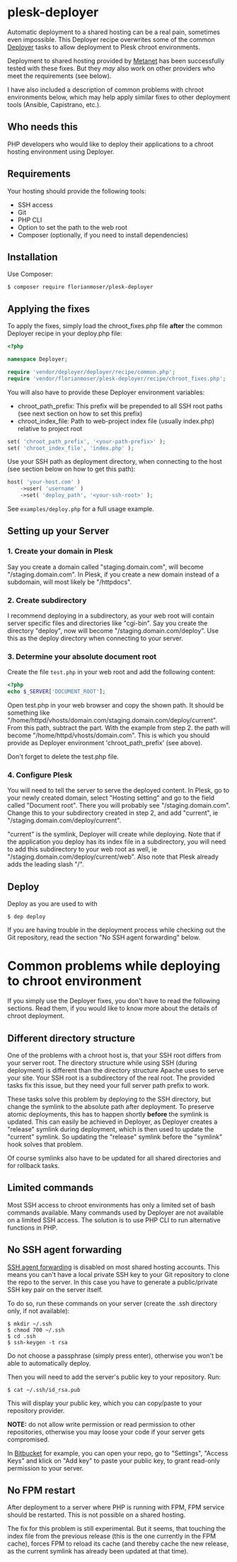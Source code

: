 # plesk-deployer
Automatic deployment to a shared hosting can be a real pain, sometimes even impossible. This Deployer recipe overwrites some of the common [Deployer](https://deployer.org/) tasks to allow deployment to Plesk chroot environments.

Deployment to shared hosting provided by [Metanet](https://www.metanet.ch/) has been successfully tested with these fixes. But they *may* also work on other providers who meet the requirements (see below).

I have also included a description of common problems with chroot environments below, which may help apply similar fixes to other deployment tools (Ansible, Capistrano, etc.).

## Who needs this
PHP developers who would like to deploy their applications to a chroot hosting environment using Deployer.

## Requirements
Your hosting should provide the following tools:

- SSH access
- Git
- PHP CLI
- Option to set the path to the web root
- Composer (optionally, if you need to install dependencies)

## Installation
Use Composer:

````
$ composer require florianmoser/plesk-deployer
````

## Applying the fixes
To apply the fixes, simply load the chroot_fixes.php file **after** the common Deployer recipe in your deploy.php file:

````php
<?php

namespace Deployer;

require 'vendor/deployer/deployer/recipe/common.php';
require 'vendor/florianmoser/plesk-deployer/recipe/chroot_fixes.php';
````

You will also have to provide these Deployer environment variables:

- chroot_path_prefix: This prefix will be prepended to all SSH root paths (see next section on how to set this prefix)
- chroot_index_file: Path to web-project index file (usually index.php) relative to project root

````php
set( 'chroot_path_prefix', '<your-path-prefix>' );
set( 'chroot_index_file', 'index.php' );

````

Use your SSH path as deployment directory, when connecting to the host (see section below on how to get this path):

````php
host( 'your-host.com' )
    ->user( 'username' )
    ->set( 'deploy_path', '<your-ssh-root>' );
````

See `examples/deploy.php` for a full usage example.

## Setting up your Server
### 1. Create your domain in Plesk
Say you create a domain called "staging.domain.com", <your-ssh-root> will become "/staging.domain.com". In Plesk, if you create a new domain instead of a subdomain, <your-ssh-root> will most likely be "/httpdocs".

### 2. Create subdirectory
I recommend deploying in a subdirectory, as your web root will contain server specific files and directories like "cgi-bin". Say you create the directory "deploy", now <your-ssh-root> will become "/staging.domain.com/deploy". Use this as the deploy directory when connecting to your server.

### 3. Determine your absolute document root
Create the file `test.php` in your web root and add the following content:
````php
<?php
echo $_SERVER['DOCUMENT_ROOT'];
````
Open test.php in your web browser and copy the shown path. It should be something like "/home/httpd/vhosts/domain.com/staging.domain.com/deploy/current". From this path, subtract the <your-ssh-root> part. With the example from step 2. the path will become "/home/httpd/vhosts/domain.com". This is <your-path-prefix> which you should provide as Deployer environment 'chroot_path_prefix' (see above).

Don't forget to delete the test.php file.

### 4. Configure Plesk
You will need to tell the server to serve the deployed content. In Plesk, go to your newly created domain, select "Hosting setting" and go to the field called "Document root". There you will probably see "/staging.domain.com". Change this to your subdirectory created in step 2, and add "current", ie "/staging.domain.com/deploy/current".

"current" is the symlink, Deployer will create while deploying. Note that if the application you deploy has its index file in a subdirectory, you will need to add this subdirectory to your web root as well, ie "/staging.domain.com/deploy/current/web". Also note that Plesk already adds the leading slash "/".

## Deploy
Deploy as you are used to with

````
$ dep deploy
````

If you are having trouble in the deployment process while checking out the Git repository, read the section "No SSH agent forwarding" below.

# Common problems while deploying to chroot environment
If you simply use the Deployer fixes, you don't have to read the following sections. Read them, if you would like to know more about the details of chroot deployment.

## Different directory structure
One of the problems with a chroot host is, that your SSH root differs from your server root. The directory structure while using SSH (during deployment) is different than the directory structure Apache uses to serve your site. Your SSH root is a subdirectory of the real root. The provided tasks fix this issue, but they need your full server path prefix to work.

These tasks solve this problem by deploying to the SSH directory, but change the symlink to the absolute path after deployment. To preserve atomic deployments, this has to happen shortly **before** the symlink is updated. This can easily be achieved in Deployer, as Deployer creates a "release" symlink during deployment, which is then used to update the "current" symlink. So updating the "release" symlink before the "symlink" hook solves that problem.

Of course symlinks also have to be updated for all shared directories and for rollback tasks.

## Limited commands
Most SSH access to chroot environments has only a limited set of bash commands available. Many commands used by Deployer are not available on a limited SSH access. The solution is to use PHP CLI to run alternative functions in PHP.

## No SSH agent forwarding
[SSH agent forwarding](https://developer.github.com/v3/guides/using-ssh-agent-forwarding/) is disabled on most shared hosting accounts. This means you can't have a local private SSH key to your Git repository to clone the repo to the server. In this case you have to generate a public/private SSH key pair on the server itself.

To do so, run these commands on your server (create the .ssh directory only, if not available):

````
$ mkdir ~/.ssh
$ chmod 700 ~/.ssh
$ cd .ssh
$ ssh-keygen -t rsa
````

Do not choose a passphrase (simply press enter), otherwise you won't be able to automatically deploy.

Then you will need to add the server's public key to your repository. Run:

````
$ cat ~/.ssh/id_rsa.pub
````

This will display your public key, which you can copy/paste to your repository provider.

**NOTE:** do not allow write permission or read permission to other repositories, otherwise you may loose your code if your server gets compromised.

In [Bitbucket](https://bitbucket.org/) for example, you can open your repo, go to "Settings", "Access Keys" and klick on "Add key" to paste your public key, to grant read-only permission to your server. 

## No FPM restart
After deployment to a server where PHP is running with FPM, FPM service should be restarted. This is not possible on a shared hosting.

The fix for this problem is still experimental. But it seems, that touching the index file from the previous release (this is the one currently in the FPM cache), forces FPM to reload its cache (and thereby cache the new release, as the current symlink has already been updated at that time).